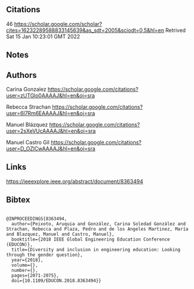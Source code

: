 ## Citations

46
https://scholar.google.com/scholar?cites=16232289588833145639&as_sdt=2005&sciodt=0,5&hl=en
Retrived
Sat 15 Jan 10:23:01 GMT 2022
## Notes

## Authors 


Carina Gonzalez
https://scholar.google.com/citations?user=zUTGlo0AAAAJ&hl=en&oi=sra


Rebecca Strachan
https://scholar.google.com/citations?user=6l7Rm6EAAAAJ&hl=en&oi=sra


Manuel Blázquez
https://scholar.google.com/citations?user=2sXeVUcAAAAJ&hl=en&oi=sra


Manuel Castro Gil
https://scholar.google.com/citations?user=D_OZlCwAAAAJ&hl=en&oi=sra


## Links 
https://ieeexplore.ieee.org/abstract/document/8363494

## Bibtex 
```

@INPROCEEDINGS{8363494,
  author={Peixoto, Aruquia and González, Carina Soledad González and Strachan, Rebecca and Plaza, Pedro and de los Angeles Martinez, María and Blazquez, Manuel and Castro, Manuel},
  booktitle={2018 IEEE Global Engineering Education Conference (EDUCON)}, 
  title={Diversity and inclusion in engineering education: Looking through the gender question}, 
  year={2018},
  volume={},
  number={},
  pages={2071-2075},
  doi={10.1109/EDUCON.2018.8363494}}

```
